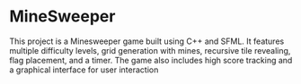 # MineSweeper
This project is a Minesweeper game built using C++ and SFML. It features multiple difficulty levels, grid generation with mines, recursive tile revealing, flag placement, and a timer. The game also includes high score tracking and a graphical interface for user interaction
